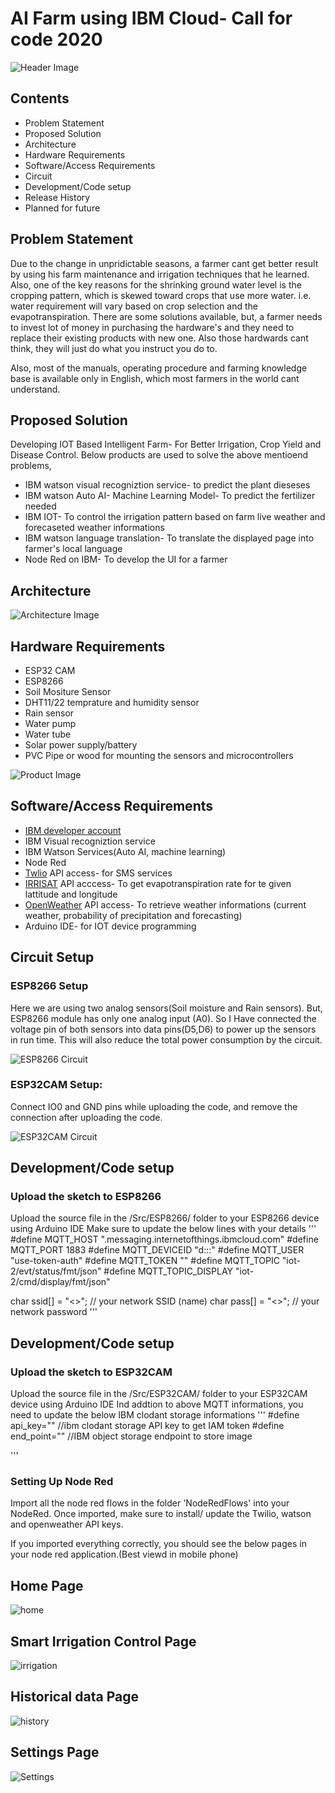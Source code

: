 # AI Farm using IBM Cloud- Call for code 2020

![Header Image](/Images/header.png)


## Contents

* Problem Statement
* Proposed Solution
* Architecture
* Hardware Requirements
* Software/Access Requirements
* Circuit
* Development/Code setup
* Release History
* Planned for future

## Problem Statement
Due to the change in unpridictable seasons, a farmer cant get better result by using his farm maintenance and irrigation techniques that he learned. Also, one of the key reasons for the shrinking ground water level is the cropping pattern, which is skewed toward crops that use more water. i.e. water requirement will vary based on crop selection and the evapotranspiration.  There are some solutions available, but, a farmer needs to invest lot of money in purchasing the hardware's and they need to replace their existing products with new one. Also those hardwards cant think, they will just do what you instruct you do to. 

Also, most of the manuals, operating procedure and farming knowledge base is available only in English, which most farmers in the world cant understand.

## Proposed Solution 

Developing IOT Based Intelligent Farm- For Better Irrigation, Crop Yield and Disease Control. Below products are used to solve the above mentioend problems,

* IBM watson visual recogniztion service- to predict the plant dieseses
* IBM watson Auto AI- Machine Learning Model- To predict the fertilizer needed
* IBM IOT- To control the irrigation pattern based on farm live weather and forecaseted weather informations
* IBM watson language translation- To translate the displayed page into farmer's local language
* Node Red on IBM- To develop the UI for a farmer

## Architecture

![Architecture Image](/Images/arch.PNG)

## Hardware Requirements
 * ESP32 CAM
 * ESP8266
 * Soil Mositure Sensor 
 * DHT11/22 temprature and humidity sensor
 * Rain sensor
 * Water pump
 * Water tube
 * Solar power supply/battery
 * PVC Pipe or wood for mounting the sensors and microcontrollers
 
 ![Product Image](/Images/Products.png)
 
 ## Software/Access Requirements
 
 * [IBM developer account](https://cloud.ibm.com/login)
 * IBM Visual recogniztion service 
 * IBM Watson Services(Auto AI, machine learning)
 * Node Red
 * [Twlio](https://www.twilio.com/) API access- for SMS services 
 * [IRRISAT](https://irrisat-cloud.appspot.com/api) API acccess- To get evapotranspiration rate for te given lattitude and longitude
 * [OpenWeather](https://openweathermap.org/api) API access- To retrieve weather informations (current weather, probability of precipitation and forecasting)
 * Arduino IDE- for IOT device programming
 
## Circuit Setup

### ESP8266 Setup

Here we are using two analog sensors(Soil moisture and Rain sensors). But, ESP8266 module has only one analog input (A0). So I Have connected the voltage pin of both sensors into data pins(D5,D6) to power up the sensors in run time. This will also reduce the total power consumption by the circuit.

![ESP8266 Circuit](/Images/ESP8266Circuit_Sensor.PNG)

### ESP32CAM Setup:

Connect IO0 and GND pins while uploading the code, and remove the connection after uploading the code.

![ESP32CAM Circuit](https://www.elementzonline.com/image/catalog/Blog_images/esp32-CAM/esp32_ttl.png)

## Development/Code setup

### Upload the sketch to ESP8266
Upload the source file in the /Src/ESP8266/ folder to your ESP8266 device using Arduino IDE
Make sure to update the below lines with your details
'''
#define MQTT_HOST "<APPID>.messaging.internetofthings.ibmcloud.com"
#define MQTT_PORT 1883
#define MQTT_DEVICEID "d:<APPID>:<DEVICENAME>:<DEVICEID>"
#define MQTT_USER "use-token-auth"
#define MQTT_TOKEN "<TOKEN>"
#define MQTT_TOPIC "iot-2/evt/status/fmt/json"
#define MQTT_TOPIC_DISPLAY "iot-2/cmd/display/fmt/json"
 
char ssid[] = "<>"; // your network SSID (name)
char pass[] = "<>"; // your network password
'''
## Development/Code setup

### Upload the sketch to ESP32CAM
Upload the source file in the /Src/ESP32CAM/ folder to your ESP32CAM device using Arduino IDE
Ind addtion to above MQTT informations, you need to update the below IBM clodant storage informations
'''
#define api_key="<api key>" //ibm clodant storage API key to get IAM token
#define end_point="" //IBM object storage endpoint to store image
 
'''
### Setting Up Node Red

Import all the node red flows in the folder 'NodeRedFlows' into your NodeRed. Once imported, make sure to install/ update the Twilio, watson and openweather API keys.

If you imported everything correctly, you should see the below pages in your node red application.(Best viewd in mobile phone)

## Home Page
![home](/Images/UISample/homepage.png)
## Smart Irrigation Control Page
![irrigation](/Images/UISample/irrigation.png)
## Historical data Page
![history](/Images/UISample/histrical.png)
## Settings Page
![Settings](/Images/UISample/settings.png)
